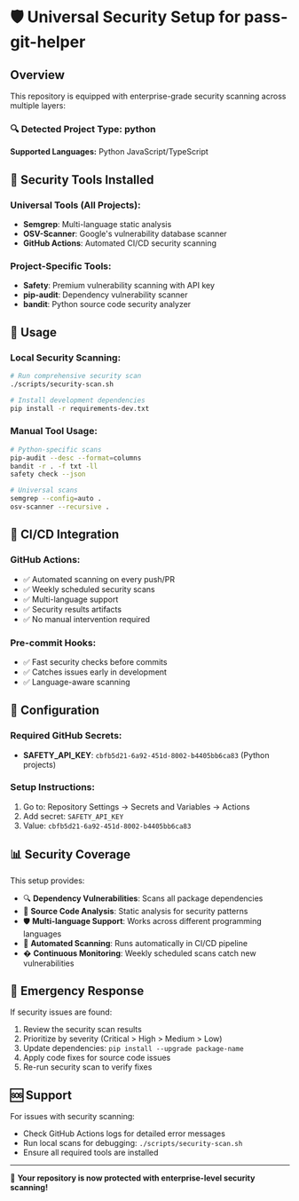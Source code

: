# 🛡️ Universal Security Setup for pass-git-helper

## Overview
This repository is equipped with enterprise-grade security scanning across multiple layers:

### 🔍 Detected Project Type: python
**Supported Languages:** Python JavaScript/TypeScript

## 🚀 Security Tools Installed

### Universal Tools (All Projects):
- **Semgrep**: Multi-language static analysis
- **OSV-Scanner**: Google's vulnerability database scanner
- **GitHub Actions**: Automated CI/CD security scanning

### Project-Specific Tools:
- **Safety**: Premium vulnerability scanning with API key
- **pip-audit**: Dependency vulnerability scanner
- **bandit**: Python source code security analyzer

## 🔧 Usage

### Local Security Scanning:
```bash
# Run comprehensive security scan
./scripts/security-scan.sh

# Install development dependencies
pip install -r requirements-dev.txt
```

### Manual Tool Usage:
```bash
# Python-specific scans
pip-audit --desc --format=columns
bandit -r . -f txt -ll
safety check --json

# Universal scans
semgrep --config=auto .
osv-scanner --recursive .
```

## 🚀 CI/CD Integration

### GitHub Actions:
- ✅ Automated scanning on every push/PR
- ✅ Weekly scheduled security scans
- ✅ Multi-language support
- ✅ Security results artifacts
- ✅ No manual intervention required

### Pre-commit Hooks:
- ✅ Fast security checks before commits
- ✅ Catches issues early in development
- ✅ Language-aware scanning

## 🔑 Configuration

### Required GitHub Secrets:
- **SAFETY_API_KEY**: `cbfb5d21-6a92-451d-8002-b4405bb6ca83` (Python projects)

### Setup Instructions:
1. Go to: Repository Settings → Secrets and Variables → Actions
2. Add secret: `SAFETY_API_KEY`
3. Value: `cbfb5d21-6a92-451d-8002-b4405bb6ca83`

## 📊 Security Coverage

This setup provides:
- 🔍 **Dependency Vulnerabilities**: Scans all package dependencies
- 🔎 **Source Code Analysis**: Static analysis for security patterns
- 🛡️ **Multi-language Support**: Works across different programming languages
- 🚀 **Automated Scanning**: Runs automatically in CI/CD pipeline
- � **Continuous Monitoring**: Weekly scheduled scans catch new vulnerabilities

## 🚨 Emergency Response

If security issues are found:
1. Review the security scan results
2. Prioritize by severity (Critical > High > Medium > Low)
3. Update dependencies: `pip install --upgrade package-name`
4. Apply code fixes for source code issues
5. Re-run security scan to verify fixes

## 🆘 Support

For issues with security scanning:
- Check GitHub Actions logs for detailed error messages
- Run local scans for debugging: `./scripts/security-scan.sh`
- Ensure all required tools are installed

---

🎉 **Your repository is now protected with enterprise-level security scanning!**
